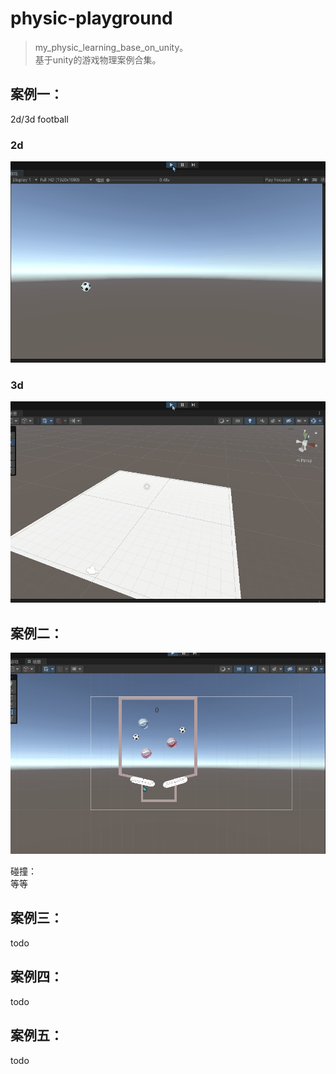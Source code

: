 # physic-playground

> my_physic_learning_base_on_unity。  
基于unity的游戏物理案例合集。

## 案例一：
2d/3d football  

### 2d
![2d](doc/2d.gif)
### 3d
![2d](doc/3d.gif)

## 案例二：
![2d](doc/pinball.gif)

碰撞：  
等等
## 案例三：
todo
## 案例四：
todo
## 案例五：
todo